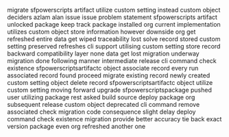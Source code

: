 migrate sfpowerscripts artifact utilize custom setting instead custom object deciders azlam alan issue issue problem statement sfpowerscripts artifact unlocked package keep track package installed org current implementation utilizes custom object store information however downside org get refreshed entire data get wiped traceability lost solve record stored custom setting preserved refreshes cli support utilising custom setting store record backward compatibility layer none data get lost migration underway migration done following manner intermediate release cli command check existence sfpowerscriptsartifactc object associate record every run associated record found proceed migrate existing record newly created custom setting object delete record sfpowerscriptsartifactc object utilize custom setting moving forward upgrade sfpowerscriptspackage pushed user utilizing package rest asked build source deploy package org subsequent release custom object deprecated cli command remove associated check migration code consequence slight delay deploy command check existence migration provide better accuracy tie back exact version package even org refreshed another one